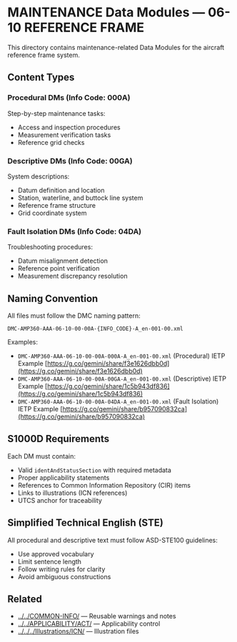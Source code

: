 # MAINTENANCE Data Modules — 06-10 REFERENCE FRAME

This directory contains maintenance-related Data Modules for the aircraft reference frame system.

## Content Types

### Procedural DMs (Info Code: 000A)
Step-by-step maintenance tasks:
- Access and inspection procedures
- Measurement verification tasks
- Reference grid checks

### Descriptive DMs (Info Code: 00GA)
System descriptions:
- Datum definition and location
- Station, waterline, and buttock line system
- Reference frame structure
- Grid coordinate system

### Fault Isolation DMs (Info Code: 04DA)
Troubleshooting procedures:
- Datum misalignment detection
- Reference point verification
- Measurement discrepancy resolution

## Naming Convention

All files must follow the DMC naming pattern:
```
DMC-AMP360-AAA-06-10-00-00A-{INFO_CODE}-A_en-001-00.xml
```

Examples:
- `DMC-AMP360-AAA-06-10-00-00A-000A-A_en-001-00.xml` (Procedural) IETP Example [https://g.co/gemini/share/f3e1626dbb0d](https://g.co/gemini/share/f3e1626dbb0d)
- `DMC-AMP360-AAA-06-10-00-00A-00GA-A_en-001-00.xml` (Descriptive) IETP Example [https://g.co/gemini/share/1c5b943df836](https://g.co/gemini/share/1c5b943df836)
- `DMC-AMP360-AAA-06-10-00-00A-04DA-A_en-001-00.xml` (Fault Isolation) IETP Example [https://g.co/gemini/share/b957090832ca](https://g.co/gemini/share/b957090832ca)

## S1000D Requirements

Each DM must contain:
- Valid `identAndStatusSection` with required metadata
- Proper applicability statements
- References to Common Information Repository (CIR) items
- Links to illustrations (ICN references)
- UTCS anchor for traceability

## Simplified Technical English (STE)

All procedural and descriptive text must follow ASD-STE100 guidelines:
- Use approved vocabulary
- Limit sentence length
- Follow writing rules for clarity
- Avoid ambiguous constructions

## Related

- [../../COMMON-INFO/](../../COMMON-INFO/) — Reusable warnings and notes
- [../../APPLICABILITY/ACT/](../../APPLICABILITY/ACT/) — Applicability control
- [../../../Illustrations/ICN/](../../../Illustrations/ICN/) — Illustration files
